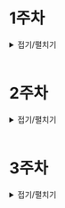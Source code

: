 # 1주차

<details>
<summary>접기/펼치기</summary>

#### 2023/7/17(월)

# 📌what i did

- 주간 스프린트 회의 및 지라 이슈 생성 및 조직화 하기
- 컨설턴트 님과 주간 팀 미팅(기능 명세서 역할, 기간, 더 상세히 작성하기)
- 게임 설명 모달 부분에 슬라이드 효과 포함

# 📌issue & solution

## 📖position css 사용 이후 onClick 무응답

### 💢issue

position에 absolute 사용 한뒤에 원하는 슬라이드 효과나 호버 효과가 일어나지 않았다.

### 👀solution

position을 Normal-flow를 벗어나게 하여 다른 태그와 겹치게 되는 경우 적절한 z-index를 필수로 주어서 겹치는 부분에 대해 어떤 태그가 더 앞에 있는 것인지 명확히 해주자, 생각해보면 당연한건데 이걸 못찾아서 1시간을 넘게 헤맸다.

# 📌what i learned

# 📌to do

- JWT를 이용한 인증, 인가 로직 개발

#### 2023/7/18(화)

# 📌what i did

- 주간 스프린트 회의 및 지라 이슈 생성 및 조직화 하기
- 컨설턴트 님과 주간 팀 미팅(기능 명세서 역할, 기간, 더 상세히 작성하기)
- 게임 설명 모달 부분에 슬라이드 효과 포함

# 📌issue & solution

## 📖position css 사용 이후 onClick 무응답

### 💢issue

position에 absolute 사용 한뒤에 원하는 슬라이드 효과나 호버 효과가 일어나지 않았다.

### 👀solution

position을 Normal-flow를 벗어나게 하여 다른 태그와 겹치게 되는 경우 적절한 z-index를 필수로 주어서 겹치는 부분에 대해 어떤 태그가 더 앞에 있는 것인지 명확히 해주자, 생각해보면 당연한건데 이걸 못찾아서 1시간을 넘게 헤맸다.

# 📌what i learned

# 📌to do

- JWT를 이용한 인증, 인가 로직 개발

#### 2023/7/18(화)

# 📌what i did

- signup 로직 및 signup form 입력 값들 검증
- login 로직

# 📌issue & solution

# 📌what i learned

## 📖hooks 사용하기

```typescript
// before
const [email, setEmail] = useState('');
const [isEmailValid, setIsEmailValid] = useState(false);

const [nickname, setNickname] = useState('');
const [isNicknameValid, setIsNicknameValid] = useState(false);

const [password, setPassword] = useState('');
const [isPasswordValid, setIsPasswordValid] = useState(false);

const [confirmPassword, setConfirmPassword] = useState('');
const [isConfirmPasswordValid, setIsConfirmPasswordValid] = useState(false);

const [verificationCode, setVerificationCode] = useState('');
const [isVerificationCodeValid, setIsVerificationCodeValid] = useState(false);

const validateEmail = (email) => {
  const emailRegex = /^[^\s@]+@[^\s@]+\.[^\s@]+$/;
  return emailRegex.test(email);
};

// Function to validate nickname format
const validateNickname = (nickname) => {
  return nickname.length > 0 && nickname.length <= 10;
};

// Function to validate password format
const validatePassword = (password) => {
  const passwordRegex = /^(?=.*[A-Za-z])(?=.*\d).{6,}$/;
  return passwordRegex.test(password);
};

// Function to handle input changes and update validity state
const handleInputChange = (inputName, inputValue) => {
  switch (inputName) {
    case 'email':
      setEmail(inputValue);
      setIsEmailValid(validateEmail(inputValue));
      break;
    case 'nickname':
      setNickname(inputValue);
      setIsNicknameValid(validateNickname(inputValue));
      break;
    case 'password':
      setPassword(inputValue);
      setIsPasswordValid(validatePassword(inputValue));
      break;
    case 'confirmPassword':
      setConfirmPassword(inputValue);
      setIsConfirmPasswordValid(inputValue === password);
      break;
    case 'verificationCode':
      setVerificationCode(inputValue);
      setIsVerificationCodeValid(inputValue.length === 8);
      break;
    default:
      break;
  }
};
```

- 똑같은 로직 반복되는게 많아서 hooks로 빼서 사용

```typescript
// after

// 커스텀 훅
import { useState } from 'react';

interface returnUseFormField {
  value: string;
  isValid: boolean;
  handleChange: (newValue: string) => void;
  clear: () => void;
}

function useFormField(
  initialValue: string,
  validator: (value: string) => boolean,
): returnUseFormField {
  const [value, setValue] = useState(initialValue);
  const [isValid, setIsValid] = useState(false);

  const handleChange = (newValue: string) => {
    setValue(newValue);
    setIsValid(validator(newValue));
  };

  const clear = () => {
    setValue('');
    setIsValid(false);
  };

  return {
    value,
    isValid,
    handleChange,
    clear,
  };
}

export default useFormField;

// 실제 사용
const emailField = useFormField('', validateEmail);
const nicknameField = useFormField('', validateNickname);
const passwordField = useFormField('', validatePassword);
const confirmPasswordField = useFormField(
  '',
  (value) => value === passwordField.value,
);
```

# 📌to do

- JWT를 이용한 인증, 인가 로직 개발(~ing)

#### 2023/7/19(수)

# 📌what i did

- resetPW 기능 구현
- cookie 관리 및 context api로 전역 상태 관리 로직 만들기
- promise 상태에 따른 react-toast 만들기
- EC2 생성 및 기본 세팅, docker, docker-compose, jenkins 등 설치

# 📌issue & solution

## 📖 test-case 설계

### 💢 issue

프로젝트마다 항상 제일 걱정하는 test-case 결정하기, 소프트웨어공학 강의를 듣고 몇몇의 선정 전략 등을 알고있지만 역시 겨우 7주간 6명이서 빠르게 많은 양을 해야하는 우리 프로젝트에 테스트 코드를 작성하는 것 자체를 고민 중이다, 결국 1순위는 기간내에 프로젝트 완성(최상위 우선순위 기능들 모두 구현하기)이므로..

### 👀 solution

#### 결론

지금까지 생각한 내 결론은 개발을 진행하면서 어떤 기능에대해 1번이상 에러가 발생한다면 해당 기능을 검증할 테스트 코드를 따로 만든다 `ex) 기능 A 또는 어떤 코드 덩어리? A를 완성, 기능 B를 하다가 기능 A가 오류남 => 카운트 1번 해당 오류를 검증 할 테스트 코드 작성 필요`

#### 이유

진짜 최소한의 테스트 케이스를 선정해야 한다는 생각에 나만의 선정방법을 생각해봤다. 코드에 버그가 1번 발생한 부분은 2번, 3번 발생할 확률도 높다는 그런 통계를 소프트웨어공학에서 배운 기록을 근거로 정했다.

#### 단점

- 1번이상 오류라고 했는데 프로젝트 크기가 커지면서 매번 모든 기능이 오류가 난다면 결국 전부 테스트 해야한다, 아직 감이 없어서 너무 테스트 케이스를 많이 작성해야한다면 2번으로 수정 할 수도있다.
- 그냥 내가 만든 테스트 케이스 설계 법이라서 어떤 위험성이 있는지 모름..

# 📌what i learned

- 쿠키 accessToken expire 자체 설정해서 프론트단에서 만료 확인 및 accessToken 요청하기(내가 본 그림에서는 백에서 만료확인)
- context api 사용법 다시 상기하기
- EC2 인스턴스 우분투로 만들고 여러 필요한 프로그램 설치하기, 옛날에 아무것도 모르고 배우던 재미없는 리눅스 명령어를 쓰게 되는날이 올줄 몰랐다.

# 📌to do

- debounce 함수 import 한것 onClick에 적용 시켜 주기
- accessToken 만료시 로직 백엔드와 상의 및 구현하기

#### 2023/7/20(목)

# 📌what i did

- change pw api call 및 UI 구현
- 회원 탈퇴 api call 및 UI 구현
- 에러코드 처리를 constant.ts 파일로 따로 관리하도록 리팩토링

# 📌issue & solution

# 📌what i learned

## 📖 기능명세서 중요성

jira도 branch도 기능명세서를 참고하면서 개발해나가고 있는데, 사실 기능명세서를 완벽하게 구체적으로 작성하지 않았다. 그러다보니 추가적으로 해야할 소통이 더 많았다.`ex) 비밀번호 작성시 문자열 length 범위 및 특수문자 필수 여부, accessToken프론트에서 만료기간을 확인할지, 백엔드로 보내서 백엔드에서 만료기간을 확인할지 등`

# 📌to do

#### 2023/7/21(금)

# 📌what i did

- access token 재발급 로직
- docker와 docker compose 공부

# 📌issue & solution

## 📖 token 재발급

토큰이 필요한 api call에서 access token을 재발급 해야한다면 재발급하고 원래 처음 의도했던 api call을 다시 사용자가 실행하지 않고 자동으로 요청 되도록 로직을 짜려했다.

## 💢 issue

```typescript
export const changePassword = async () => {
  try{
    ... 비밀번호_변경_요청(promise_toast_msg_띄워줌)
  } catch (error) {
    if(토큰_만료) {
      const 토큰_재발급_결과 = await 토큰_재발급_요청
      	if(토큰_재발급_결과) {
          changePassword() // 재귀로 다시 실행
        }
    }
  }
}
```

이렇게 재귀로 했더니 너무 들여쓰기 depth가 많아서 가독성이 마음에 안들었다(실제로는 훨씬 길다), 또한 재귀라서 따로 함수로 빼기도 힘들었다. 여기서 토큰*재발급*결과는 내가 만든 함수로 true or false를 반환

## 👀 solution

```typescript
export const changePassword = async () => {
  try{
    ... 비밀번호_변경_요청(promise_toast_msg_띄워줌)
  } catch{
    if(토큰_만료) {
      try{
		const originalRequest = error.config!;
		await reissueAccessToken(getRefreshToken());
		originalRequest.headers.Authorization = `Bearer ${getAccessToken()}`;
		const reChangePasswordResult = await axios(originalRequest);
		return reChangePasswordResult;
      } catch (error) {
        return error
      }
    }
  }
}
```

이렇게 `reissueAccessToken`에서 에러를 일으키게 만들어 `try, catch`로 잡도록 했다. 또한 `const originalRequest = error.config!;` 이렇게 처음 요청을 변수에 담아둘 수도 있더라. 이렇게하면 해당 토큰 만료시 로직을 따로 함수로 빼기도 간편

# 📌what i learned

# 📌to do

- user my page info 보여주기
- 아키텍처 구체화 및 CI/CD 배포

# 📌1주차 KPT 회고

## 👍keep

- 의지, 열정

## 👎problem

- 구체적이지 않은 기능 명세서
- 구체적이지 않은 일정, 우선순위

## 🚀try

- 아키텍처 설계 및 CI/CD 공부
- open vidu 구현 실습 및 프로젝트에 구현

</details>

<br>

# 2주차

<details>
<summary>접기/펼치기</summary>

#### 2023/7/24(월)

# 📌what i did

- 소켓으로 방(채팅방) 생성 및 관리 로직에 관련한 기능명세서 작성
- 아키텍처 피드백 및 수정
- open vidu 도커로 컨테이너 띄우기

# 📌issue & solution

## 📖게임 진행 중 사용 프로토콜

### 💢 issue

기능 명세서에 턴제 게임이라고 설명하고, 턴을 중심으로 진행하다 보니 굳이 실시간의 웹소켓이 아니라 http를 써도 되지 않나 고민함

### 👀 solution

대부분의 웹 게임에서 웹 소켓을 사용하며, 당장 http를 사용하여 생길 수 있는 문제에대하여 떠오르지 않지만 추후 문제 될 수 있으니 그냥 웹 소켓을 사용또한, 실시간 통신이 필요한 기능을 추가하는 확장성을 고려해서도 웹 소켓으로 하기로 함

# 📌what i learned

- stompjs의 connection, subscribe, publish 등의 개념
- stomp에서 만드는 client 객체 전역으로 관리하도록 해야함

# 📌to do

- docker-compose 공부
- stompjs 라이브러리 사용한 채팅방 구현

#### 2023/7/25(화)

# 📌what i did

- Stomp 채팅방 만들기
- docker로 openvidu 배포

# 📌issue & solution

## 📖open vidu port

### 💢 issue

open vidu에서는 내부적으로 Nginx를 사용하는데 해당 Nginx에서 http, https 포트인 80, 443을 사용한다, 근데 우리는 자체적으로 리버스 프록시 역할을하는 Nginx를 80과 443 포트로 써야하기 때문에 둘중 하나를 바꿔야 했다.

### 👀 solution

사용자 접근성에서 봤을때, 우리가 자체적으로 사용하는 리버스 프록시 역할의 Nginx을 443이 아닌 다른 포트로 변경하면 도메인 접속시 `https:example.com:5000` 같이 뒤에 포트번호를 붙여야하기 때문에, 굉장히 찜찜하다. open vidu의 내부에 있는 nginx 80, 433 포트를 바꾸기로 했다.

```
근데 이 바꾸는 과정이 또 한참 걸렸다.
일단 80번 포트는 ssl 인증을 open vidu 자체적으로 해줄때 사용한다고 한다, 그래서 ssl 인증서를 직접 발급받고 특정 폴더에 넣어서 80번 포트를 사용안하도록 했다.
443 포트는 18181포트로 바꿨는데 처음에 444포트가 아무리 해도 안되서 포트번호 바꿔봤더니 되었다. 사용중인 포트번호들 목록 확인해서 444포트 사용안하는거 확인했다고 생각했는데, 뭔가 더 확인했어야 하나 보다 내일 마저 찾아보자
```

# 📌what i learned

# 📌to do

- CI/CD 완벽하게 구성하기

#### 2023/7/26(수)

# 📌what i did

- Jenkinsfile 만들어서 pipeline 구축

# 📌issue & solution

## 📖 web hooks payload 추출

### 💢 issue

git Lab에서 Jenkins로 https 형식의 web hooks을 보낼때 web hooks에 대한 정보가 payload에 담겨서 온다(MR이 오픈이됬는지, merged 된건지, source branch 이름 등등...) 처음에 나는 Jenkins에서 git Lab plugin을 사용하여 CI/CD를 하려했는데 아무리 검색해도 payload를 변수로 사용하는 방법이 없다.

### 👀 solution

그러다가 git Lab plugin으로는 payload에 담긴 내용들을 추출할 수 없다는걸 발견했고 Generic web hooks plugin이라는 다른 플러그인을 사용하였다`(그 이후로도 설정에서 post parameter를 add하여서 변수로 받아야 사용가능 하다는 것도 찾는데 몇시간이나 걸림)` 나는 MR 이벤트에서도 open과 merged 이벤트에서 CI/CD를 진행하기로 했으므로 각각의 경우에 대해서 직접 콘솔을 찍어보고 payload를 확인 및 Jenkinsfile에 when으로 조건을 걸어 2가지 스테이지를 구분하였다.

# 📌what i learned

- Jenkins 문법 및 작성하기

# 📌to do

- CI/CD 완벽하게 구성하기

#### 2023/7/27(목)

# 📌what i did

- 아키텍처 설계도를 기반한 CI/CD 배포 성공

# 📌issue & solution

## 📖 docker container안에서 docker 명령어 사용

### 🙏 나의 의도

내가 구상한 Jenkins 과정은 다음과 같다

1. docker로 띄운 Jenkins container안에서 우리 git repo를 pull
2. git repo 안에 compose.yaml을 사용하여 docker compose up 명령어 사용`(우리는 이 yaml에 도커 이미지 빌드 및 실행이 포함 됨)`
3. 배포 성공

### 💢 issue

- jenkins container에서 docker compose 명령어 사용 어려움(자료 부족, docker-compose 플러그인 업데이트 6년전...)
- jenkins container에서 pull해도 container 안에서 pull이 되는 것을 인지 하지 못함`(EC2 호스트에서 pull받고 docker compose up 해야배포 됨)`

### 👀 solution

그러다가 어떻게든 jenkins 컨테이너 안에서 docker 명령어 써서 해결하려다가 못하고 다른 조원분들 방법을 보고 참고함 과정은

1. jenkins에서는 호스트 EC2와 ssh로 연결
2. jenkins에서 실행하지 않고 호스트에 쉘 스크립트를 수행하도록 지시

이걸 우리 CI/CD에 적용하여 총 과정을 정리하면

1. git Lab Web hooks(MR)
2. Jenkins에서 MR open인지 MR merged인지 확인
3. MR open, merged에 따라 적당한 브랜치 git pull
4. Jenkins안에서 pull 받았지만 볼륨(-v) 옵션으로 호스트에도 파일 동기화됨
5. Jenkins에서 EC2에게 docker compose up 명령어 실행하도록 지시(SSH 연결로)

### 🏃 한계

나는 어떻게든 Jenkins container안에서 해결 하고 싶었다, 같은 컴퓨터 안인데 SSH로 연결해야한다는게 뭔가 깔끔하지 않은 느낌, 검색해본 docker demon 권한?을 줘서 실행할 수 있도록 하기, 여러가지 jenkins 플러그인들 써봤는데 뭐가 문제인지 모르고 시간만 쓰다가 결국 SSH로 수행함(CI/CD 보단 내 프론트 업무가 중요하니까) 다음 프로젝트에는 SSH 없이 깔끔하게 해보고 싶다

# 📌what i learned

- CI/CD 어렵다

# 📌to do

- stompjs로 채팅방 구현하기

#### 2023/7/28(금)

# 📌what i did

- 중간 발표
- 배포 오류 수정
- KPT 회고

# 📌issue & solution

## 📖 redis, spring boot 연결 오류

### 💢 issue

redis랑 spring boot가 아무리 해도 연동이 안된다. 같은 도커 네트워크에 포함 시켜보고, docker compose에 같이 넣어서 해보고(같은 compose 파일에 넣어서 compose up하면 디폴트 값으로 같은 도커 네트워크 쓰게 해준단다), redis 완료되기 전에 spring boot 먼저 완료 되면 안된대서 healthy check?라는걸 docker compose에 넣어보고 delay 걸어보고...

### 👀 solution

우리는 자체적인 redis는 6380 포트로, open vidu에 있는 redis는 6379포트(원래 redis default 포트)로 사용하도록 했다. 그래서 redis를 띄울 때, `docker run -p 6380:6380` 이라고 명령어를 썼다. 하지만, 알고보니 우리는 redis 이미지를 docker file로 직접 만들지 않고 docker pull redis로 기본 이미지를 사용하여 띄웠다. 그러면 도커 컨테이너 내부 포트에서 기본적으로 6379포트를 사용하게 되므로 우리 호스트에 6380포트와 기본 이미지인 컨테이너 내의 6379포트를 맵핑해야하므로 `docker run -p 6380:6379`가 맞았다.  
이거를 몇시간동안 헤맸는지..

# 📌what i learned

## 📖 리버스 프록시 역할인 Nginx에서 SSL 인증하면..

Nginx를 리버스 프록시로 사용하는 우리 아키텍처에서 나는 nginx.conf에서 SSL 인증을 하였다, 이렇게하면 Nginx와 spring boot간의 연결은 http를 사용한다. 즉, spring boot에서 https를 사용하기 위한 어떤 설정?코드?(프론트라 자세히 모름)가 필요 없어진다.

# 📌to do

- stompjs로 채팅방 구현하기
- 화면 전환 또는 컴포넌트 렌더링시 애니메이션 효과 주기

# 📚2주차 KPT 회고

## 👍keep

- 세분화된 역할 분담
- 생각보다 빠른 진행 및 개발 속도

## 👎problem

- 프로젝트 기획 의도 보충 필요
- 인프라 구축 너무 오래 걸렸음

## 🚀try

- 본격적인 웹 소켓 통신을 활용한 채팅방 및 게임 진행 백엔드와 통신
- 더 깔끔한 코드와 폴더 구조

</details>

<br>

# 3주차

<details>
<summary>접기/펼치기</summary>

#### 2023/7/31(월)

# 📌what i did

- stomp 구조 공부 및 이해, backend와 협의

# 📌issue & solution

## 📖 계속 되는 토큰과 로그인 상태에대한 고민

### 💢 issue

원래 `refreshToken`을 `cookie`에 넣고 js로 접근했는데 좀 더 엄격하게 `httpOnly` 옵션으로 js에도 접근못하게 설정했다.  
설정하니 기존에 나는 refreshToken 여부 기준으로 로그인 여부를 판별했는데 접근을 못하니 문제가 생김`(accessToken은 페이지 refresh하면 없어지는 그냥 변수라서 refreshToken 기준으로 했었음)`

### 👀 solution

accessToken을 기준으로 로그인 여부를 판별할 수 밖에 없었고,  
`axios interceptor`를 사용하기 위해 매 페이지에 사용할 local 변수로 `accessTokenLocalVar`을 선언그리고 나는 로그인 여부에 따라 동적으로 변하는 컴포넌트가 존재했기 때문에, 전역 상태로도 `accessToken`을 선언했다

> axios는 나는 ts 모듈로 따로 작성했는데 이 경우 전역 상태에 접근하지 못하기 때문에 axios interceptor 요청시 사용할 accessTokenLocalVar와 컴포넌트 변화 시킬 상태 accessToken 이렇게 2가지를 모두 사용한 것이다.

이렇게 하면 로그인하고 페이지 리로드하면 `accessTokenLocalVar, accessToken(state)` 둘다 없어져 버리며 페이지 라우팅을 하면 `accessTokenLocalVar`가 없어져 버린다.  
찾아본 결과 보안을 중시한다면 매 페이지에서 `useEffect`로 매번 토큰을 재발급 받아야한다고 한다...

```typescript
export const useFetchAccessToken = () => {
  const navigate = useNavigate();
  let accessToken = '';
  useEffect(() => {
    (async () => {
      try {
        const newAccessToken = await reissueAccessToken();
        accessToken = newAccessToken;
      } catch (error) {
        console.log(error);
        const { status } = (error as AxiosError).response!;
        //TODO: 빈 리프레쉬 토큰이면 에러 메세지 안띄움
        // if (status === ERROR_CODE_MAP.EMPTY_REFRESH_TOKEN) return;
        if (status === ERROR_CODE_MAP.IN_VALID_REFRESH_TOKEN) {
          toast.error('다시 로그인 해주세요.');
          navigate('/home');
        }
      }
    })();
  }, []);

  return accessToken;
};
```

이런 훅을 만들어서 매 페이지마다 사용했다..  
근데 여기서 리프레쉬 토큰이 없는경우(로그인 한적이 없는경우)에도 빈 리프레쉬 토큰으로 재발급 받으려 하기 때문에 이 부분을 또 분기시켜 줬다.  
여기서 리턴한 `accessToken`는 `localVar`과 `state` 두 군데 모두 넣어줬다

# 📌what i learned

## 📖react router에서 state 페이지간 전달

- context api로 사용했었는데 찾아보니 지원하는 문법이 있음

```typescript
// 전달
navigate('/newpage', { state: { value: 1234 } });

// 사용
const location = useLocation();
const number = location.state.value;
```

## 📖axios interceptors

- 매 요청전에 뭔가를 해야한다 혹은 매 응답에 뭔가를 해야한다면 쓰자
- 이번 프로젝트에서 요청에 `accessToken` 을 매번 넣었고, 응답에 토큰 만료인지 확인하여 재발급하는 로직을 넣었음

```typescript
// 요청 인터셉터 추가하기
axios.interceptors.request.use(
  function (config) {
    // 요청이 전달되기 전에 작업 수행
    return config;
  },
  function (error) {
    // 요청 오류가 있는 작업 수행
    return Promise.reject(error);
  },
);

// 응답 인터셉터 추가하기
axios.interceptors.response.use(
  function (response) {
    // 2xx 범위에 있는 상태 코드는 이 함수를 트리거 합니다.
    // 응답 데이터가 있는 작업 수행
    return response;
  },
  function (error) {
    // 2xx 외의 범위에 있는 상태 코드는 이 함수를 트리거 합니다.
    // 응답 오류가 있는 작업 수행
    return Promise.reject(error);
  },
);
```

## 📖토큰 관리

- `accessToken`은 변수 혹은 전역 상태로
- `refreshToken`은 `cookie`에 다음과 같은 설정으로 보안 신경쓰기`(원래 js에서 접근하도록 했었음 오늘 이 부분 수정)`

```typescript
cookies.set('refreshToken', refreshToken, {
  path: '/',
  secure: true,
  httpOnly: true,
});
```

# 📌to do

- 적당히 구현한 stomp test하기
- 빈 리프레쉬 토큰이면 구분할 수 있게 응답 달라고 백엔드에게 요청

#### 2023/8/1(화)

# 📌what i did

- 쿠키 관리 로직 리팩토링 및 수정

# 📌issue & solution

## 📖 중첩 try, catch 리팩토링

### 💢 issue

기존에는 `fnc A = try ~ catch`를 만들고 `fnc B = try A, catch` 이런식으로 B함수를 만들고 마지막으로 컴포넌트나 페이지 단에서 `try B, catch`이렇게 했다`(try catch로 함수를 만들고 계속 수정, 보완, 기능 추가를 해나가다 보니...)`  
`try, catch`가 너무 중첩 되어서 에러 처리가 복잡하고 어디서 잡히는지 어려워졌다.

### 👀 solution

`try, catch`를 최초 api 요청 로직에만 쓰고 페이지 혹은 컴포넌트 단에서는 try, catch를 쓰지않고 그냥 호출만 하도록 수정

## 📖 axios를 ts 모듈 대신 hooks으로 수정

### 💢 issue

`axios interceptor`는 필요시 `accessToken`을 재발급 받는데 전역상태의 `accessToken`을 가져오지 못하게 ts 모듈로 되어있어서 매 페이지마다 `localVar accessToken`을 선언하고 사용하였다 `(매 페이지마다 axios interceptor를 위한 accessTokenLocalVar과 컴포넌트 동적인 변경을 위한 context api의 tokenState를 설정 해주고 있었음)`

### 👀 solution

hooks으로 context api를 사용하도록 만들었다. `axios interceptor`를 hooks으로 만들어 전역상태로 `accessToken`을 set할 수 있게만듬  
해당 `axios interceptor instance`를 사용하는 곳도 hooks으로 만들어야 사용 가능

# 📌what i learned

## 📖 쿠키 사용 오해

나는 쿠키를 리프레쉬 토큰을 저장해놓고 사실상 로컬 스토리지 처럼 사용하였다`(그냥 cookie.get으로 코드상에서 접근하여 요청에 같이 보냄)`, 보안을 생각한 제대로된 관리 방법은 `httpOnly` 옵션으로 js코드로 접근하지 못하게하며 axios에서 `credentials = true`으로 헤더에 자동으로 담기도록 해야했다.  
spring에서도 쿠키를 받도록 하는 설정을 해주어 쿠키를 교환하도록 만들었다.

# 📌to do

- room, game 부분 api 명세서 작성
- stomp test하기

#### 2023/8/2(수)

# 📌what i did

- STOMP 공부
- ROOM 리스트 받아오기 및 생성 로직 작성

# 📌issue & solution

# 📌what i learned

## 📖 STOMP

생각보다 프론트에서 해줄 부분이 없었다.  
처음에는 이해를 잘 못해서 샘플 코드만 그대로 했는데, 프론트에서는 진짜 그 정도 부분이 다였다.

1. STOMP로 Client 객체 생성
2. client.active() 로 연결 시도
3. 연결된 상태에서 ROOM 들어가면 해당 ROOM CODE에 대하여 client.subscribe
4. 메세지 보낼때 client.publish

# 📌to do

- 상점 및 옷장 겸용 페이지 만들기
- ROOM 내에서 최대인원 수정
- 최근 게임 전적
- 게임 전적 통계(차트, 표 고려해보기)

#### 2023/8/3(수)

# 📌what i did

- 최근 전적 조회 api
- 프로필 게임 스탯 조회 api
- STOMP 방 로직 구상

# 📌what i learned

## 📖게임 개발 어려움

웹 소켓을 사용하여 게임이라는 실시간성이 중요하고 내 브라우저에서 동작이 다른 브라우저에 영향을 끼쳐야하다보니 일반적인 서버 - 클라이언트 구조보다 훨씬 어렵다  
여기서 영향을 끼치는 주체도 내 코드고 영향을 받는 주체도 내 코드이다  
room이라는 페이지 하나에 방장 기능과 일반 참여자 인원의 기능을 모두 넣으려니 약간 복잡하다 페이지를 따로 개설할까 고민중 ...

# 📌to do

- 게임 시작 전까지의 ROOM에서 모든 기능들 흐름 결정 및 구현하기

#### 2023/8/5(금)

# 📌what i did

- STOMP destination 구상 및 주고 받을 JSON 형태 회의
- 채팅방 CRUD 및 subscribe, unsubscribe 로직

# 📌issue & solution

## 📖일정 차질

### 💢issue

웹 소켓 프로토콜이 생소하고 STOMP에대한 이해가 부족하다 보니 채팅방기능 및 채팅방안에서 실시간으로 방 정보 수정에대하여 공유하는 그런 로직이 어려웠다.  
그래서 이 부분에서 일정이 조금 늦춰진거 같다 테스트 및 발표 자료 준비 등을 하는 1주일을 제외하면 이제 사실상 순수 개발 시간은 1주일 정도 남았는데 이제 본격적인 게임 구현을 시작한다.

### 👀solution

주말동안도 열심히 하자...

# 📌to do

- nginx (웹소켓) wss 설정
- 게임 로직 역할 어떻게 분담할지 결정
- 게임 부분 컴포넌트 및 폴더 구조 정리
- 상점, 옷장 부분 코드 액세스 토큰 추가 및 리팩토링
- 상점 뒤로 버튼 눌러서 착용 확정 api 요청 구현

# 📚3주차 KPT 회고

## 👍keep

- 로그인 로직을 완벽한 보안으로 해냄
- 즐기는 마음으로 임함

## 👎problem

- 개개인은 열심히 했지만 합친 내용의 진행속도가 느리다.

## 🚀try

- 주말을 이용해서 열심히 합치는 작업을 진행할 예정
- 팀원들끼리 다독여주고 심적안정을 느낄 수 있도록 도와준다.

</details>
